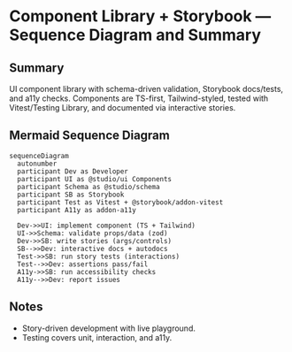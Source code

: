 # Component Library + Storybook — Sequence Diagram and Summary

## Summary

UI component library with schema-driven validation, Storybook docs/tests, and a11y checks. Components are TS-first, Tailwind-styled, tested with Vitest/Testing Library, and documented via interactive stories.

## Mermaid Sequence Diagram

```mermaid
sequenceDiagram
  autonumber
  participant Dev as Developer
  participant UI as @studio/ui Components
  participant Schema as @studio/schema
  participant SB as Storybook
  participant Test as Vitest + @storybook/addon-vitest
  participant A11y as addon-a11y

  Dev->>UI: implement component (TS + Tailwind)
  UI->>Schema: validate props/data (zod)
  Dev->>SB: write stories (args/controls)
  SB-->>Dev: interactive docs + autodocs
  Test->>SB: run story tests (interactions)
  Test-->>Dev: assertions pass/fail
  A11y->>SB: run accessibility checks
  A11y-->>Dev: report issues
```

## Notes

- Story-driven development with live playground.
- Testing covers unit, interaction, and a11y.
